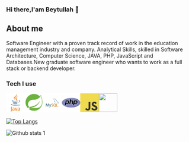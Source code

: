 ### Hi there,I'am Beytullah 👋

## About me 
Software Engineer with a proven track record of work in the education management industry and company.
Analytical Skills, skilled in Software Architecture, Computer Science, JAVA, PHP, JavaScript and Databases.New
graduate software engineer who wants to work as a full stack or backend developer.
### Tech I use

<img src="https://raw.githubusercontent.com/github/explore/5b3600551e122a3277c2c5368af2ad5725ffa9a1/topics/java/java.png" width="50" height="50"><img src="https://raw.githubusercontent.com/github/explore/80688e429a7d4ef2fca1e82350fe8e3517d3494d/topics/spring-boot/spring-boot.png"  width="50" height="50"><img src="https://raw.githubusercontent.com/github/explore/5b3600551e122a3277c2c5368af2ad5725ffa9a1/topics/mysql/mysql.png" width="50" height="50"><img src="https://raw.githubusercontent.com/github/explore/ccc16358ac4530c6a69b1b80c7223cd2744dea83/topics/php/php.png" width="50" height="50"><img src="https://raw.githubusercontent.com/github/explore/80688e429a7d4ef2fca1e82350fe8e3517d3494d/topics/javascript/javascript.png" width="50" height="50"><img src="https://user-images.githubusercontent.com/50759451/159899878-59574e32-f878-4df0-bd80-21ae7d3e8f25.png" width="50" height="50">




[![Top Langs](https://github-readme-stats.vercel.app/api/top-langs/?username=beytullah01&layout=compact)](https://github.com/anuraghazra/github-readme-stats)

![Github stats 1](https://github-readme-stats.vercel.app/api?username=beytullah01&show_icons=true&theme=gradient) 
